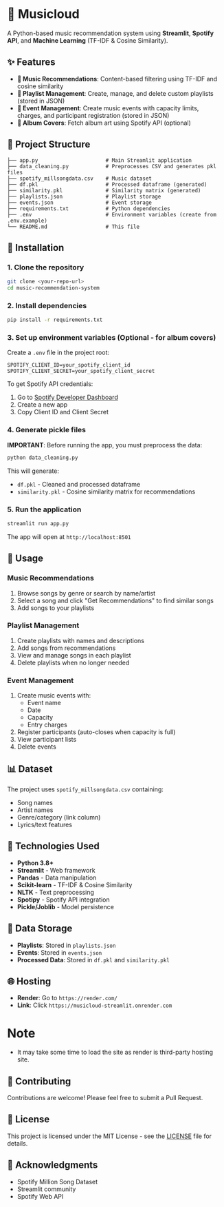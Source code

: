 # 🎵 Musicloud

A Python-based music recommendation system using **Streamlit**, **Spotify API**, and **Machine Learning** (TF-IDF & Cosine Similarity).

## ✨ Features

- **🎵 Music Recommendations**: Content-based filtering using TF-IDF and cosine similarity
- **📝 Playlist Management**: Create, manage, and delete custom playlists (stored in JSON)
- **🎫 Event Management**: Create music events with capacity limits, charges, and participant registration (stored in JSON)
- **🎨 Album Covers**: Fetch album art using Spotify API (optional)

## 📁 Project Structure

```
├── app.py                      # Main Streamlit application
├── data_cleaning.py            # Preprocesses CSV and generates pkl files
├── spotify_millsongdata.csv    # Music dataset
├── df.pkl                      # Processed dataframe (generated)
├── similarity.pkl              # Similarity matrix (generated)
├── playlists.json              # Playlist storage
├── events.json                 # Event storage
├── requirements.txt            # Python dependencies
├── .env                        # Environment variables (create from .env.example)
└── README.md                   # This file
```

## 🚀 Installation

### 1. Clone the repository

```bash
git clone <your-repo-url>
cd music-recommendation-system
```

### 2. Install dependencies

```bash
pip install -r requirements.txt
```

### 3. Set up environment variables (Optional - for album covers)

Create a `.env` file in the project root:

```env
SPOTIFY_CLIENT_ID=your_spotify_client_id
SPOTIFY_CLIENT_SECRET=your_spotify_client_secret
```

To get Spotify API credentials:
1. Go to [Spotify Developer Dashboard](https://developer.spotify.com/dashboard)
2. Create a new app
3. Copy Client ID and Client Secret

### 4. Generate pickle files

**IMPORTANT**: Before running the app, you must preprocess the data:

```bash
python data_cleaning.py
```

This will generate:
- `df.pkl` - Cleaned and processed dataframe
- `similarity.pkl` - Cosine similarity matrix for recommendations

### 5. Run the application

```bash
streamlit run app.py
```

The app will open at `http://localhost:8501`

## 🎯 Usage

### Music Recommendations
1. Browse songs by genre or search by name/artist
2. Select a song and click "Get Recommendations" to find similar songs
3. Add songs to your playlists

### Playlist Management
1. Create playlists with names and descriptions
2. Add songs from recommendations
3. View and manage songs in each playlist
4. Delete playlists when no longer needed

### Event Management
1. Create music events with:
   - Event name
   - Date
   - Capacity
   - Entry charges
2. Register participants (auto-closes when capacity is full)
3. View participant lists
4. Delete events

## 📊 Dataset

The project uses `spotify_millsongdata.csv` containing:
- Song names
- Artist names
- Genre/category (link column)
- Lyrics/text features

## 🔧 Technologies Used

- **Python 3.8+**
- **Streamlit** - Web framework
- **Pandas** - Data manipulation
- **Scikit-learn** - TF-IDF & Cosine Similarity
- **NLTK** - Text preprocessing
- **Spotipy** - Spotify API integration
- **Pickle/Joblib** - Model persistence

## 📝 Data Storage

- **Playlists**: Stored in `playlists.json`
- **Events**: Stored in `events.json`
- **Processed Data**: Stored in `df.pkl` and `similarity.pkl`

## 🌐 Hosting

- **Render**: Go to  `https://render.com/`
- **Link**: Click `https://musicloud-streamlit.onrender.com`
# Note
- It may take some time to load the site as render is third-party hosting site.
  
## 🤝 Contributing

Contributions are welcome! Please feel free to submit a Pull Request.

## 📄 License

This project is licensed under the MIT License - see the [LICENSE](LICENSE) file for details.

## 🎉 Acknowledgments

- Spotify Million Song Dataset
- Streamlit community
- Spotify Web API
